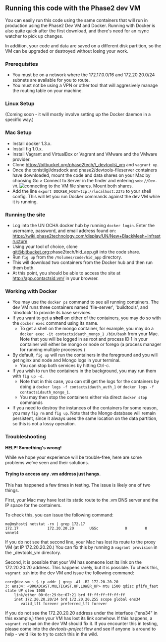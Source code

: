 ## Running this code with the Phase2 dev VM

You can easily run this code using the same containers that will run in production using the Phase2 Dev VM and Docker. Running with Docker is also quite quick after the first download, and there's need for an rsync watcher to pick up changes.

In addition, your code and data are saved on a different disk partition, so the VM can be upgraded or destroyed without losing your work.

### Prerequisites

- You must be on a network where the 172.17.0.0/16 and 172.20.20.0/24 subnets are available for you to route.
- You must not be using a VPN or other tool that will aggresively manage the routing table on your machine.

### Linux Setup

(Coming soon - it will mostly involve setting up the Docker daemon in a specific way.)

### Mac Setup

- Install docker 1.3.x.
- Install fig 1.0.x.
- Install Vagrant and VirtualBox or Vagrant and VMware and the VMware provider.
- Clone https://bitbucket.org/phase2tech/\_devtools\_vm and `vagrant up`.
- Once the tonistiigi/dnsdock and phase2/devtools-fileserver containers have downloaded, mount the code and data shares on your Mac by choosing Go > Connect to Server in the finder and entering `smb://Dev-VM`. ![connecting to the VM file shares](https://www.evernote.com/shard/s2/sh/0287f382-0439-4dcd-9faf-8e60baf1e9d8/edd7ede8af6cfdebfdea2830c561d0be/res/493c94da-060c-481c-b30d-63d47e9ffd45/skitch.png). Mount both shares.
- Add the line `export DOCKER_HOST=tcp://localhost:2375` to your shell config. This will let you run Docker commands against the dev VM while it is running.

### Running the site

- Log into the UN OCHA docker hub by running `docker login`. Enter the username, password, and email address found on: https://wiki.phase2technology.com/display/UN/New+BlackMesh+Infrastructure
- Using your tool of choice, clone git@bitbucket.org:phase2tech/hid_app.git into the code share.
- Run `fig up` from the `/Volumes/code/hid_app` directory.
- This will download two containers from the Docker hub and then run them both.
- At this point, you should be able to access the site at http://app.contactsid.vm/ in your browser.

### Working with Docker

- You may use the `docker ps` command to see all running containers. The dev VM runs three containers named 'file-server', 'buildtools', and 'dnsdock' to provide its base services.
- If you want to get a **shell** on either of the containers, you may do so with the `docker exec` command using its name.
    - To get a shell on the mongo container, for example, you may do a `docker exec -it contactsidauth_mongo_1 /bin/bash` from your Mac. Note that you will be logged in as root and process ID 1 in your container will either be mongo or node or forego (a process manager for running multiple processes.)
- By default, `fig up` will run the containers in the foreground and you will get nginx and node and Mongo logs in your terminal.
    - You can stop both services by hitting Ctrl-c.
- If you wish to run the containers in the background, you may run them with `fig up -d`.
    - Note that in this case, you can still get the logs for the containers by doing a `docker logs -f contactsidauth_auth_1` or `docker logs -f contactsidauth_mongo_1`.
    - You may then stop the containers either via direct `docker stop` commands
- If you need to destroy the instances of the containers for some reason, you may `fig rm` and `fig up`. Note that the Mongo database will remain persistent, since it always uses the same location on the data partition, so this is not a lossy operation.

### Troubleshooting

**HELP! Something's wrong!**

While we hope your experience will be trouble-free, here are some problems we've seen and their solutions.

#### Trying to access any .vm address just hangs.

This has happened a few times in testing. The issue is likely one of two things.

First, your Mac may have lost its static route to the .vm DNS server and the IP space for the containers.

To check this, you can issue the following command:

```
me@myhost$ netstat -rn | grep 172.17
172.17             172.20.20.20       UGSc            0        0  vmnet4
```

If you do not see that second line, your Mac has lost its route to the proxy VM (at IP 172.20.20.20.) You can fix this by running a `vagrant provision` in the \_devtools\_vm directory.

Second, it is possible that your VM has someone lost its link on the 172.20.20.20 address. This happens rarely, but it is possible. To check this, `vagrant ssh` into the dev VM and issue the following command:

```
core@dev-vm ~ $ ip addr | grep -A1 -B2 172.20.20.20
3: ens34: <BROADCAST,MULTICAST,UP,LOWER_UP> mtu 1500 qdisc pfifo_fast state UP qlen 1000
    link/ether 00:0c:29:bc:67:21 brd ff:ff:ff:ff:ff:ff
    inet 172.20.20.20/24 brd 172.20.20.255 scope global ens34
       valid_lft forever preferred_lft forever
```

If you do not see the 172.20.20.20 address under the interface ("ens34" in this example,) then your VM has lost its link somehow. If this happens, a `vagrant reload` on the dev VM should fix it. If you encounter this in testing, please come into the *devtools-project* flow and see if anyone is around to help - we'd like to try to catch this in the wild.
